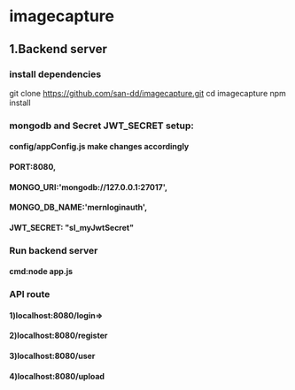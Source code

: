 # imagecapture

## 1.Backend server
### install dependencies
git clone https://github.com/san-dd/imagecapture.git
cd imagecapture
npm install

### mongodb and Secret JWT_SECRET setup:
  #### config/appConfig.js make changes accordingly
  #### PORT:8080,
  #### MONGO_URI:'mongodb://127.0.0.1:27017',
  #### MONGO_DB_NAME:'mernloginauth',
  #### JWT_SECRET: "sl_myJwtSecret"
  
 ### Run backend server
  #### cmd:node app.js
  
 ### API route 
 #### 1)localhost:8080/login=>
 #### 2)localhost:8080/register
 #### 3)localhost:8080/user
 #### 4)localhost:8080/upload
